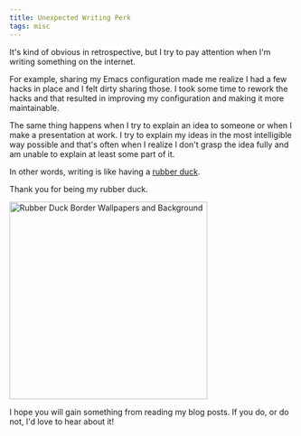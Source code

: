 ```yaml
---
title: Unexpected Writing Perk
tags: misc
---
```


It's kind of obvious in retrospective, but I try to pay attention when
I'm writing something on the internet.

For example, sharing my Emacs configuration made me realize I had a
few hacks in place and I felt dirty sharing those. I took some time to
rework the hacks and that resulted in improving my configuration and
making it more maintainable.

The same thing happens when I try to explain an idea to someone or
when I make a presentation at work. I try to explain my ideas in the
most intelligible way possible and that's often when I realize I don't
grasp the idea fully and am unable to explain at least some part of
it.

In other words, writing is like having a [rubber
duck](https://en.wikipedia.org/wiki/Rubber_duck_debugging).

Thank you for being my rubber duck.

<a href="http://cliparts.co/clipart/920667" title="Image from cliparts.co"><img src="http://cliparts.co/cliparts/Bca/ArE/BcaArEaLi.png" width="350" alt="Rubber Duck Border Wallpapers and Background" /></a>

I hope you will gain something from reading my blog posts. If you do,
or do not, I'd love to hear about it!
